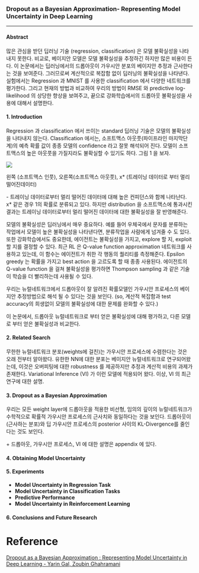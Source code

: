 ### Dropout as a Bayesian Approximation- Representing Model Uncertainty in Deep Learning

---

#### Abstract

많은 관심을 받던 딥러닝 기술 (regression, classification) 은 모델 불확실성을 나타내지 못한다. 비교로, 베이지안 모델은 모델 불확실성을 추정하긴 하지만 많은 비용이 든다. 이 논문에서는 딥러닝에서의 드롭아웃이 가우시안 분포의 베이지안 추정과 근사한다는 것을 보여준다. 그러므로써 계산적으로 복잡함 없이 딥러닝의 불확실성을 나타낸다. 실험에서는 Regression 과 MNIST 를 사용한 classification 에서 다양한 네트워크를 평가한다. 그리고 현재의 방법과 비교하여 우리의 방법이 RMSE 와 predictive log-likelihood 의 상당한 향상을 보여주고, 끝으로 강화학습에서의 드롭아웃 불확실성을 사용에 대해서 설명한다.

#### 1. Introduction

Regression 과 classification 에서 쓰이는 standard 딥러닝 기술은 모델의 불확실성을 나타내지 않는다. Classification 에서는, 소프트맥스 아웃풋(파이프라인 마지막단계)의 예측 확률 값이 종종 모델의 confidence 라고 잘못 해석되어 진다. 모델이 소프트맥스의 높은 아웃풋을 가질지라도 불확실할 수 있기도 하다. 그림 1 을 보자.

![](/Users/ahjeong_park/Study/Uncertainty-in-Deep-Learning/논문/img/dropout_f1.png)

왼쪽 (소프트맥스 인풋), 오른쪽(소프트맥스 아웃풋), x* (트레이닝 데이터로 부터 멀리 떨어진데이터)

\- 트레이닝 데이터로부터 멀리 떨어진 데이터에 대해 높은 컨피던스와 함께 나타난다. x* 같은 경우 1의 확률로 분류되고 있다. 하지만 distribution 을 소프트맥스에 통과시킨 결과는 트레이닝 데이터로부터 멀리 떨어진 데이터에 대한 불확실성을 잘 반영해준다.

모델의 불확실성은 딥러닝에서 매우 중요하다. 예를 들어 우체국에서 문자를 분류하는 작업에서 모델이 높은 불확실성을 나타낸다면, 분류작업을 사람에게 넘겨줄 수 도 있다. 또한 강화학습에서도 중요한데, 에이전트는 불확실성을 가지고, explore 할 지, exploit 할 지를 결정할 수 있다. 최근 RL 은 Q-value function approximation 네트워크를 사용하고 있는데, 이 함수는 에이전트가 취한 각 행동의 퀄리티를 측정해준다. Epsilon greedy 는 확률을 가지고 best action 을 고르도록 할 때 종종 사용된다. 에이전트의 Q-value function 을 걸쳐 불확실성을 평가하면 Thompson sampling 과 같은 기술이 학습을 더 빨리하는데 사용될 수 있다.

우리는 뉴럴네트워크에서 드롭아웃이 잘 알려진 확률모델인 가우시안 프로세스의 베이지안 추정방법으로 해석 될 수 있다는 것을 보인다. (so, 계산적 복잡함과 test accuracy의 희생없이 모델의 불확실성에 대한 문제를 완화할 수 있다.)

이 논문에서, 드롭아웃 뉴럴네트워크로 부터 얻은 불확실성에 대해 평가하고, 다른 모델로 부터 얻은 불확실성과 비교한다. 

#### 2. Related Search

무한한 뉴럴네트워크 분포(weights에 걸친)는 가우시안 프로세스에 수렴한다는 것은 오래 전부터 알아왔다. 유한한 NN에 대한 분포는 베이지안 뉴럴네트워크로 연구되어왔는데, 이것은 오버피팅에 대한 robustness 를 제공하지만 추정과 계산적 비용의 과제가 존재한다. Variational Inference (VI) 가 이런 모델에 적용되어 왔다. 이상, VI 의 최근 연구에 대한 설명.

#### 3. Dropout as a Bayesian Approximation

우리는 모든 weight layer에 드롭아웃을 적용한 비선형, 임의의 깊이의 뉴럴네트워크가 수학적으로 확률적 가우시안 프로세스의 근사치와 동일하다는 것을 보인다. 드롭아웃이 (근사하는 분포)와 딥 가우시안 프로세스의 posterior 사이의 KL-Divergence를 줄인다는 것도 보인다.

\+ 드롭아웃, 가우시안 프로세스, VI 에 대한 설명은 appendix 에 있다.

#### 4. Obtaining Model Uncertainty

#### 5. Experiments

- **Model Uncertainty in Regression Task**
- **Model  Uncertainty in Classification Tasks**
- **Predictive Performance**
- **Model Uncertainty in Reinforcement Learning**

#### 6. Conclusions and Future Research



# Reference 

[Dropout as a Bayesian Approximation : Representing Model Uncertainty in Deep Learning - Yarin Gal, Zoubin Ghahramani](https://arxiv.org/abs/1506.02142)





